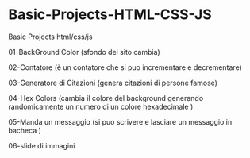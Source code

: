 # Basic-Projects-HTML-CSS-JS
Basic Projects html/css/js

01-BackGround Color (sfondo del sito cambia)

02-Contatore (è un contatore che si puo incrementare e decrementare)

03-Generatore di Citazioni (genera citazioni di persone famose)

04-Hex Colors (cambia il colore del background generando randomicamente un numero di un colore hexadecimale )

05-Manda un messaggio (si puo scrivere e lasciare un messaggio in bacheca )

06-slide di immagini 
